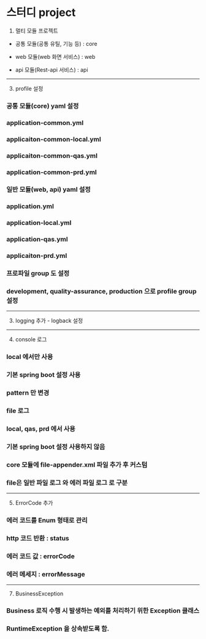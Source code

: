 # 스터디 project
1. 멀티 모듈 프로젝트
- 공통 모듈(공통 유틸, 기능 등) : core


- web 모듈(web 화면 서비스) : web


- api 모듈(Rest-api 서비스) : api


***


3. profile 설정
### 공통 모듈(core) yaml 설정


### application-common.yml


### applicaiton-common-local.yml


### applicaiton-common-qas.yml


### application-common-prd.yml


### 일반 모듈(web, api) yaml 설정


### application.yml


### application-local.yml


### application-qas.yml


### applicaiton-prd.yml


### 프로파일 group 도 설정


### development, quality-assurance, production 으로 profile group 설정


***


3. logging 추가 - logback 설정


***


4. console 로그


### local 에서만 사용


### 기본 spring boot 설정 사용


### pattern 만 변경


### file 로그


### local, qas, prd 에서 사용


### 기본 spring boot 설정 사용하지 않음


### core 모듈에 file-appender.xml 파일 추가 후 커스텀


### file은 일반 파일 로그 와 에러 파일 로그 로 구분


***


5. ErrorCode 추가

   
### 에러 코드를 Enum 형태로 관리


### http 코드 반환 : status


### 에러 코드 값 : errorCode


### 에러 메세지 : errorMessage


***


7. BusinessException


### Business 로직 수행 시 발생하는 예외를 처리하기 위한 Exception 클래스


### RuntimeException 을 상속받도록 함.


